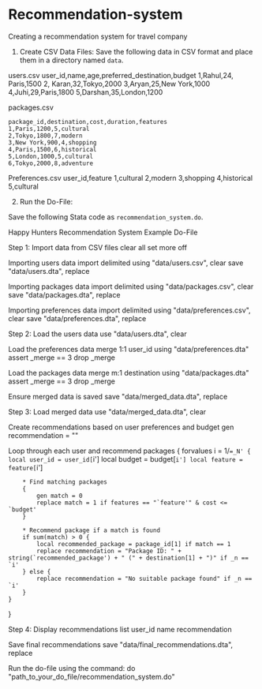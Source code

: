 # Recommendation-system
Creating a recommendation system for travel company

1. Create CSV Data Files:
Save the following data in CSV format and place them in a directory named `data`.

users.csv
user_id,name,age,preferred_destination,budget
1,Rahul,24, Paris,1500
2, Karan,32,Tokyo,2000
3,Aryan,25,New York,1000
4,Juhi,29,Paris,1800
5,Darshan,35,London,1200


packages.csv
```csv
package_id,destination,cost,duration,features
1,Paris,1200,5,cultural
2,Tokyo,1800,7,modern
3,New York,900,4,shopping
4,Paris,1500,6,historical
5,London,1000,5,cultural
6,Tokyo,2000,8,adventure
```

Preferences.csv
user_id,feature
1,cultural
2,modern
3,shopping
4,historical
5,cultural


2. Run the Do-File:

Save the following Stata code as `recommendation_system.do`.

 Happy Hunters Recommendation System
 Example Do-File

 Step 1: Import data from CSV files
clear all
set more off

 Importing users data
import delimited using "data/users.csv", clear
save "data/users.dta", replace

Importing packages data
import delimited using "data/packages.csv", clear
save "data/packages.dta", replace

 Importing preferences data
import delimited using "data/preferences.csv", clear
save "data/preferences.dta", replace

Step 2: Load the users data
use "data/users.dta", clear

Load the preferences data
merge 1:1 user_id using "data/preferences.dta"
assert _merge == 3
drop _merge

Load the packages data
merge m:1 destination using "data/packages.dta"
assert _merge == 3
drop _merge

Ensure merged data is saved
save "data/merged_data.dta", replace

 Step 3: Load merged data
use "data/merged_data.dta", clear

Create recommendations based on user preferences and budget
gen recommendation = ""

Loop through each user and recommend packages
{
    forvalues i = 1/`=_N' {
        local user_id = user_id[`i']
        local budget = budget[`i']
        local feature = feature[`i']

        * Find matching packages
        {
            gen match = 0
            replace match = 1 if features == "`feature'" & cost <= `budget'
        }

        * Recommend package if a match is found
        if sum(match) > 0 {
            local recommended_package = package_id[1] if match == 1
            replace recommendation = "Package ID: " + string(`recommended_package') + " (" + destination[1] + ")" if _n == `i'
        } else {
            replace recommendation = "No suitable package found" if _n == `i'
        }
    }
}

 Step 4: Display recommendations
list user_id name recommendation

Save final recommendations
save "data/final_recommendations.dta", replace

 Run the do-file using the command:
      do "path_to_your_do_file/recommendation_system.do"
